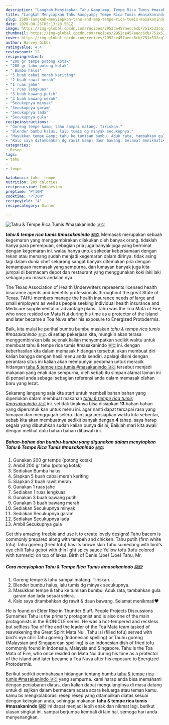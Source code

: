 ```yaml
---
description: "Langkah Menyiapkan Tahu &amp;amp; Tempe Rica Tumis #masakanindo 🇲🇨 Lezat"
title: "Langkah Menyiapkan Tahu &amp;amp; Tempe Rica Tumis #masakanindo 🇲🇨 Lezat"
slug: 2589-langkah-menyiapkan-tahu-and-amp-tempe-rica-tumis-masakanindo-lezat
date: 2020-08-25T05:13:28.561Z
image: https://img-global.cpcdn.com/recipes/2952ce457aecc6cb/751x532cq70/tahu-tempe-rica-tumis-masakanindo-🇲🇨-foto-resep-utama.jpg
thumbnail: https://img-global.cpcdn.com/recipes/2952ce457aecc6cb/751x532cq70/tahu-tempe-rica-tumis-masakanindo-🇲🇨-foto-resep-utama.jpg
cover: https://img-global.cpcdn.com/recipes/2952ce457aecc6cb/751x532cq70/tahu-tempe-rica-tumis-masakanindo-🇲🇨-foto-resep-utama.jpg
author: Harvey Gibbs
ratingvalue: 4.4
reviewcount: 12
recipeingredient:
- "200 gr tempe potong kotak"
- "200 gr tahu potong kotak"
- " Bumbu halus"
- "5 buah cabai merah keriting"
- "2 buah rawit merah"
- "1 ruas jahe"
- "1 ruas lengkuas"
- "3 buah bawang putih"
- "3 buah bawang merah"
- "Secukupnya minyak"
- "Secukupnya garam"
- "Secukupnya lada"
- "Secukupnya gula"
recipeinstructions:
- "Goreng tempe &amp; tahu sampai matang. Tiriskan."
- "Blender bumbu halus, lalu tumis dg minyak secukupnya."
- "Masukkan tempe &amp; tahu ke tumisan bumbu. Aduk rata, tambahkan gula garam dan lada sesuai selera."
- "Kalo saya ditambahkan dg rawit &amp; daun bawang. Selamat menikmati❤"
categories:
- Resep
tags:
- tahu
- 
- tempe

katakunci: tahu  tempe 
nutrition: 289 calories
recipecuisine: Indonesian
preptime: "PT10M"
cooktime: "PT36M"
recipeyield: "4"
recipecategory: Dinner

---
```



![Tahu &amp; Tempe Rica Tumis #masakanindo 🇲🇨](https://img-global.cpcdn.com/recipes/2952ce457aecc6cb/751x532cq70/tahu-tempe-rica-tumis-masakanindo-🇲🇨-foto-resep-utama.jpg)

<b><i>tahu &amp; tempe rica tumis #masakanindo 🇲🇨</i></b>, Memasak merupakan sebuah kegemaran yang menggembirakan dilakukan oleh banyak orang. tidaklah hanya para perempuan, sebagian pria juga banyak juga yang berminat dengan kegemaran ini. walau hanya untuk sekedar kebersamaan dengan rekan atau memang sudah menjadi kegemaran dalam dirinya. tidak asing lagi dalam dunia chef sekarang sangat banyak ditemukan pria dengan kemampuan memasak yang sempurna, dan lumayan banyak juga kita jumpai di bermacam depot dan restaurant yang menggunakan koki laki laki sebagai juru masak andalan nya.

The Texas Association of Health Underwriters represents licensed health insurance agents and benefits professionals throughout the great State of Texas. TAHU members manage the health insurance needs of large and small employers as well as people seeking individual health insurance and Medicare supplemental or advantage plans. Tahu was the Toa Mata of Fire, who once resided on Mata Nui during his time as a protector of the island and later became a Toa Nuva after his exposure to Energized Protodermis.

Baik, kita mulai ke perihal bumbu bumbu masakan <i>tahu &amp; tempe rica tumis #masakanindo 🇲🇨</i>. di setiap pekerjaan kita, mungkin akan terasa menggembirakan bila sejenak kalian menyempatkan sedikit waktu untuk membuat tahu &amp; tempe rica tumis #masakanindo 🇲🇨 ini. dengan keberhasilan kita dalam memasak hidangan tersebut, akan membuat diri kalian bangga dengan hasil menu anda sendiri. apalagi disini dengan perantara situs ini kalian akan mempunyai pedoman untuk meracik hidangan <u>tahu &amp; tempe rica tumis #masakanindo 🇲🇨</u> tersebut menjadi makanan yang enak dan sempurna, oleh sebab itu simpan alamat laman ini di ponsel anda sebagai sebagian referensi anda dalam memasak olahan baru yang lezat.


Sekarang langsung saja kita start untuk membeli bahan bahan yang diperlukan dalam membuat makanan <u><i>tahu &amp; tempe rica tumis #masakanindo 🇲🇨</i></u> ini. setidak tidaknya bisa disiapkan <b>13</b> bahan bahan yang diperuntuk kan untuk menu ini. agar nanti dapat tercapai rasa yang lumayan dan menggugah selera. dan juga persiapkan waktu kita sebentar, sebab kita akan membuatnya sedikit banyak dengan <b>4</b> tahap. saya harap segala yang dibutuhkan sudah kalian punya disini, Baiklah mari kita awali dengan melihat dulu bahan bahan dibawah ini.

<!--inarticleads1-->

##### Bahan-bahan dan bumbu-bumbu yang digunakan dalam menyiapkan Tahu &amp; Tempe Rica Tumis #masakanindo 🇲🇨:

1. Gunakan 200 gr tempe (potong kotak)
1. Ambil 200 gr tahu (potong kotak)
1. Sediakan  Bumbu halus:
1. Siapkan 5 buah cabai merah keriting
1. Siapkan 2 buah rawit merah
1. Gunakan 1 ruas jahe
1. Sediakan 1 ruas lengkuas
1. Gunakan 3 buah bawang putih
1. Gunakan 3 buah bawang merah
1. Sediakan Secukupnya minyak
1. Sediakan Secukupnya garam
1. Sediakan Secukupnya lada
1. Ambil Secukupnya gula


Get this amazing freebie and use it to create lovely designs! Tahu bacem is commonly prepared along with tempeh and chicken. Tahu putih (firm white tofu) Tahu goreng (fried tofu) has its brown skin Tahu sumedang with bird&#39;s eye chili Tahu gejrot with thin light spicy sauce Yellow tofu (tofu colored with turmeric) on top of laksa. Birth of Denis (Joe) (Joe) Tahu, Mr. 

<!--inarticleads2-->

##### Cara menyiapkan Tahu &amp; Tempe Rica Tumis #masakanindo 🇲🇨:

1. Goreng tempe &amp; tahu sampai matang. Tiriskan.
1. Blender bumbu halus, lalu tumis dg minyak secukupnya.
1. Masukkan tempe &amp; tahu ke tumisan bumbu. Aduk rata, tambahkan gula garam dan lada sesuai selera.
1. Kalo saya ditambahkan dg rawit &amp; daun bawang. Selamat menikmati❤


He is found on Elder Rise in Thunder Bluff. People Projects Discussions Surnames Tahu is the primary protagonist and is also one of the main protagonists in the BIONICLE series. He was a hot-tempered and reckless but selfless Toa of Fire and the leader of the Toa Mata team tasked of reawakening the Great Spirit Mata Nui. Tahu isi (filled tofu) served with bird&#39;s eye chili Tahu goreng (Indonesian spelling) or Tauhu goreng (Malaysian and Singaporean spelling) is an Indonesian dish of fried tofu commonly found in Indonesia, Malaysia and Singapore. Tahu is the Toa Mata of Fire, who once resided on Mata Nui during his time as a protector of the island and later became a Toa Nuva after his exposure to Energized Protodermis. 

Berikut sedikit pembahasan hidangan tentang bumbu <u>tahu &amp; tempe rica tumis #masakanindo 🇲🇨</u> yang sempurna. kami harap anda bisa memahami dengan penjabaran diatas, dan kalian dapat mengulanginya di masa datang untuk di sajikan dalam bermacam acara acara keluarga atau teman kamu. kamu bs mengkolaborasi resep resep yang ditampilkan diatas sesuai dengan keinginan anda, sehingga makanan <b>tahu &amp; tempe rica tumis #masakanindo 🇲🇨</b> ini dapat menjadi lebih enak dan nikmat lagi. berikut ulasan singkat ini, sampai berjumpa kembali di lain hal. semoga hari anda menyenangkan.
